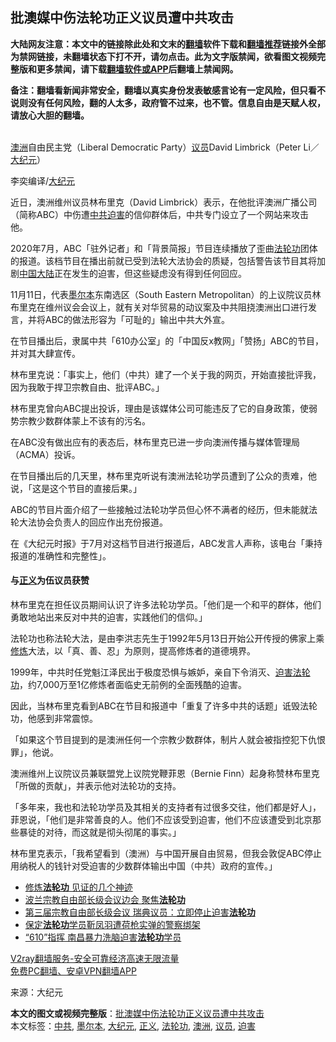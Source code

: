  <h2>批澳媒中伤法轮功正义议员遭中共攻击</h2> <p class="notice"><b>大陆网友注意：本文中的链接除此处和文末的<a href="https://github.com/bannedbook/fanqiang" >翻墙</a>软件下载和<a href="https://github.com/killgcd/justmysocks/blob/master/README.md">翻墙推荐</a>链接外全部为禁网链接，未翻墙状态下打不开，请勿点击。此为文字版禁闻，欲看图文视频完整版和更多禁闻，请下载<a href="https://github.com/bannedbook/fanqiang">翻墙软件或APP</a>后翻墙上禁闻网。</p><p>备注：翻墙看新闻非常安全，翻墙以真实身份发表敏感言论有一定风险，但只看不说则没有任何风险，翻的人太多，政府管不过来，也不管。信息自由是天赋人权，请放心大胆的翻墙。</b></p>  <div class="entry"> <p><br /> <a href="https://www.bannedbook.org/bnews/tag/%e6%be%b3%e6%b4%b2/" class="st_tag internal_tag" rel="tag" title="标签 澳洲 下的日志">澳洲</a>自由民主党（Liberal Democratic Party）<a href="https://www.bannedbook.org/bnews/tag/%e8%ae%ae%e5%91%98/" class="st_tag internal_tag" rel="tag" title="标签 议员 下的日志">议员</a>David Limbrick（Peter Li／<span class='wp_keywordlink_affiliate'><a href="http://www.epochtimes.com/" title="大纪元" target="_blank">大纪元</a></span>）</p> <p>李奕编译/<a href="https://www.bannedbook.org/bnews/tag/%e5%a4%a7%e7%ba%aa%e5%85%83/" class="st_tag internal_tag" rel="tag" title="标签 大纪元 下的日志">大纪元</a></p> <p>近日，澳洲维州议员林布里克（David Limbrick）表示，在他批评澳洲广播公司（简称ABC）中伤遭<a href="https://www.bannedbook.org/bnews/tag/%e4%b8%ad%e5%85%b1/" class="st_tag internal_tag" rel="tag" title="标签 中共 下的日志">中共</a><a href="https://www.bannedbook.org/bnews/tag/%e8%bf%ab%e5%ae%b3/" class="st_tag internal_tag" rel="tag" title="标签 迫害 下的日志">迫害</a>的信仰群体后，中共专门设立了一个网站来攻击他。</p> <p>2020年7月，ABC「驻外记者」和「背景简报」节目连续播放了歪曲<a href="https://www.bannedbook.org/bnews/tag/%e6%b3%95%e8%bd%ae%e5%8a%9f/" class="st_tag internal_tag" rel="tag" title="标签 法轮功 下的日志">法轮功</a>团体的报道。该档节目在播出前就已受到法轮大法协会的质疑，包括警告该节目其将加剧<span class='wp_keywordlink_affiliate'><a href="https://www.bannedbook.org/" title="中国" target="_blank">中国</a></span><span class='wp_keywordlink_affiliate'><a href="https://www.bannedbook.org/" title="大陆" target="_blank">大陆</a></span>正在发生的迫害，但这些疑虑没有得到任何回应。</p> <p>11月11日，代表<a href="https://www.bannedbook.org/bnews/tag/%e5%a2%a8%e5%b0%94%e6%9c%ac/" class="st_tag internal_tag" rel="tag" title="标签 墨尔本 下的日志">墨尔本</a>东南选区（South Eastern Metropolitan）的上议院议员林布里克在维州议会会议上，就有关对华贸易的动议案及中共阻挠澳洲出口进行发言，并将ABC的做法形容为「可耻的」输出中共大外宣。</p>  <p>在节目播出后，隶属中共「610办公室」的「中国反x教网」「赞扬」ABC的节目，并对其大肆宣传。</p> <p>林布里克说：「事实上，他们（中共）建了一个关于我的网页，开始直接批评我，因为我敢于捍卫宗教自由、批评ABC。」</p> <p>林布里克曾向ABC提出投诉，理由是该媒体公司可能违反了它的自身政策，使弱势宗教少数群体蒙上不该有的污名。</p> <p>在ABC没有做出应有的表态后，林布里克已进一步向澳洲传播与媒体管理局（ACMA）投诉。</p> <p>在节目播出后的几天里，林布里克听说有澳洲法轮功学员遭到了公众的责难，他说，「这是这个节目的直接后果。」</p>  <p>ABC的节目片面介绍了一些接触过法轮功学员但心怀不满者的经历，但未能就法轮大法协会负责人的回应作出充份报道。</p> <p>在《大纪元时报》于7月对这档节目进行报道后，ABC发言人声称，该电台「秉持报道的准确性和完整性」。</p> <h4>与<a href="https://www.bannedbook.org/bnews/tag/%E6%AD%A3%E4%B9%89/" class="st_tag internal_tag" rel="tag" title="标签 正义 下的日志">正义</a>为伍议员获赞</h4> <p>林布里克在担任议员期间认识了许多法轮功学员。「他们是一个和平的群体，他们勇敢地站出来反对中共的迫害，实践他们的信仰。」</p> <p>法轮功也称法轮大法，是由李洪志先生于1992年5月13日开始公开传授的佛家上乘<span class='wp_keywordlink'><a href="https://www.qi-gong.me/" title="气功修炼网" target="_blank">修炼</a></span>大法，以「真、善、忍」为原则，提高修炼者的道德境界。</p> <p>1999年，中共时任党魁江泽民出于极度恐惧与嫉妒，亲自下令消灭、<span class='wp_keywordlink'><a href="https://www.bannedbook.org/forum11/topic278.html" title="评江泽民与中共相互利用迫害法轮功" target="_blank">迫害法轮功</a></span>，约7,000万至1亿修炼者面临史无前例的全面残酷的迫害。</p>  <p>因此，当林布里克看到ABC在节目和报道中「重复了许多中共的话题」诋毁法轮功，他感到非常震惊。</p> <p>「如果这个节目提到的是澳洲任何一个宗教少数群体，制片人就会被指控犯下仇恨罪」，他说。</p> <p>澳洲维州上议院议员兼联盟党上议院党鞭菲恩（Bernie Finn）起身称赞林布里克「所做的贡献」，并表示他对法轮功的支持。</p> <p>「多年来，我也和法轮功学员及其相关的支持者有过很多交往，他们都是好人」，菲恩说，「他们是非常善良的人。他们不应该受到迫害，他们不应该遭受到北京那些暴徒的对待，而这就是彻头彻尾的事实。」</p> <p>林布里克表示，「我希望看到（澳洲）与中国开展自由贸易，但我会敦促ABC停止用纳税人的钱针对受迫害的少数群体输出中国（中共）政府的宣传。」</p>  <ul class='op-related-articles' title='相关阅读'> <li><a href='https://www.bannedbook.org/bnews/aomi/supernatural/20201121/1434769.html' target='_blank'>修炼<b>法轮功</b> 见证的几个神迹</a></li> <li><a href='https://www.bannedbook.org/bnews/worldnews/20201120/1433666.html' target='_blank'>波兰宗教自由部长级会议边会 聚焦<b>法轮功</b></a></li> <li><a href='https://www.bannedbook.org/bnews/comments/20201119/1433516.html' target='_blank'>第三届宗教自由部长级会议 瑞典议员：立即停止迫害<b>法轮功</b></a></li> <li><a href='https://www.bannedbook.org/bnews/cbnews/20201118/1432692.html' target='_blank'>保定<b>法轮功</b>学员靳凤羽遭荷枪实弹的警察绑架</a></li> <li><a href='https://www.bannedbook.org/bnews/cbnews/20201117/1432167.html' target='_blank'>“610”指挥 南昌暴力洗脑迫害<b>法轮功</b>学员</a></li> </ul> <p class="texttj"> <a href="https://www.bannedbook.org/forum23/topic22702.html" target="_blank">V2ray翻墙服务-安全可靠经济高速无限流量</a><br/> <a href="https://github.com/bannedbook/fanqiang/wiki/%E7%A6%81%E9%97%BB%E7%BD%91%E5%AE%89%E5%8D%93%E7%BF%BB%E5%A2%99%E6%96%B0%E9%97%BBAPP" target="_blank">免费PC翻墙、安卓VPN翻墙APP</a></p><p>来源：大纪元</p><a name='sharetosocial'></a>       <div><b>本文的图文或视频完整版</b>：<a href='https://www.bannedbook.org/bnews/comments/20201121/1434789.html'>批澳媒中伤法轮功正义议员遭中共攻击</a></div>  </div><!--END ENTRY--> <div class="postfooter"> <div>本文标签：<a href="https://www.bannedbook.org/bnews/tag/%e4%b8%ad%e5%85%b1/" rel="tag">中共</a>, <a href="https://www.bannedbook.org/bnews/tag/%e5%a2%a8%e5%b0%94%e6%9c%ac/" rel="tag">墨尔本</a>, <a href="https://www.bannedbook.org/bnews/tag/%e5%a4%a7%e7%ba%aa%e5%85%83/" rel="tag">大纪元</a>, <a href="https://www.bannedbook.org/bnews/tag/%E6%AD%A3%E4%B9%89/" rel="tag">正义</a>, <a href="https://www.bannedbook.org/bnews/tag/%e6%b3%95%e8%bd%ae%e5%8a%9f/" rel="tag">法轮功</a>, <a href="https://www.bannedbook.org/bnews/tag/%e6%be%b3%e6%b4%b2/" rel="tag">澳洲</a>, <a href="https://www.bannedbook.org/bnews/tag/%e8%ae%ae%e5%91%98/" rel="tag">议员</a>, <a href="https://www.bannedbook.org/bnews/tag/%e8%bf%ab%e5%ae%b3/" rel="tag">迫害</a></div>  </div><!--END POSTFOOTER--> 
